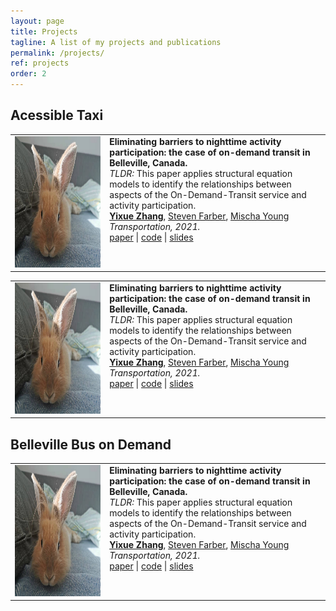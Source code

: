```yaml
---
layout: page
title: Projects
tagline: A list of my projects and publications
permalink: /projects/
ref: projects
order: 2
---
```


## Acessible Taxi

<table border="0" cellspacing="0" cellpadding="0" style="width:100%; border-collapse: collapse; border: none">
<tr>
<td valign="top" style="width:30%">
    <a href="https://link.springer.com/article/10.1007/s11116-021-10215-2">
            <img src="./figures/yuyu.jpg" width="210px" height="210px">
    </a>
</td>
<td valign="top">
    <b>Eliminating barriers to nighttime activity participation: the case of on-demand transit in Belleville, Canada.</b>
    <br>
    <em>TLDR: </em> This paper applies structural equation models to identify the relationships between aspects of the On-Demand-Transit service and activity participation.
    <br>
    <b><a href="https://zhangyixue1537.github.io">Yixue Zhang</a></b>,
    <a href="https://stevenfarber.wordpress.com/">Steven Farber</a>,
    <a href="https://www.mischayoung.com/">Mischa Young</a>
    <br>
    <em>Transportation, 2021.</em>
    <br>
    <a href="https://link.springer.com/article/10.1007/s11116-021-10215-2">paper</a>
    | <a href="">code</a>
    | <a href="">slides</a>
</td>
</tr>
</table>


<table border="0" cellspacing="0" cellpadding="0" style="width:100%; border-collapse: collapse; border: none">
<tr>
<td valign="top" style="width:30%">
    <a href="https://link.springer.com/article/10.1007/s11116-021-10215-2">
            <img src="./figures/yuyu.jpg" width="210px" height="210px">
    </a>
</td>
<td valign="top">
    <b>Eliminating barriers to nighttime activity participation: the case of on-demand transit in Belleville, Canada.</b>
    <br>
    <em>TLDR: </em> This paper applies structural equation models to identify the relationships between aspects of the On-Demand-Transit service and activity participation.
    <br>
    <b><a href="https://zhangyixue1537.github.io">Yixue Zhang</a></b>,
    <a href="https://stevenfarber.wordpress.com/">Steven Farber</a>,
    <a href="https://www.mischayoung.com/">Mischa Young</a>
    <br>
    <em>Transportation, 2021.</em>
    <br>
    <a href="https://link.springer.com/article/10.1007/s11116-021-10215-2">paper</a>
    | <a href="">code</a>
    | <a href="">slides</a>
</td>
</tr>
</table>


## Belleville Bus on Demand 

<table border="0" cellspacing="0" cellpadding="0" style="width:100%; border-collapse: collapse; border: none">
<tr>
<td valign="top" style="width:30%">
    <a href="https://link.springer.com/article/10.1007/s11116-021-10215-2">
            <img src="./figures/yuyu.jpg" width="210px" height="210px">
    </a>
</td>
<td valign="top">
    <b>Eliminating barriers to nighttime activity participation: the case of on-demand transit in Belleville, Canada.</b>
    <br>
    <em>TLDR: </em> This paper applies structural equation models to identify the relationships between aspects of the On-Demand-Transit service and activity participation.
    <br>
    <b><a href="https://zhangyixue1537.github.io">Yixue Zhang</a></b>,
    <a href="https://stevenfarber.wordpress.com/">Steven Farber</a>,
    <a href="https://www.mischayoung.com/">Mischa Young</a>
    <br>
    <em>Transportation, 2021.</em>
    <br>
    <a href="https://link.springer.com/article/10.1007/s11116-021-10215-2">paper</a>
    | <a href="">code</a>
    | <a href="">slides</a>
</td>
</tr>
</table>
